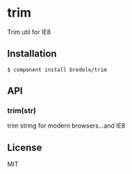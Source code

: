 
# trim

  Trim util for IE8

## Installation

    $ component install bredele/trim

## API

### trim(str)
   
   trim string for modern browsers...and IE8

## License

  MIT
